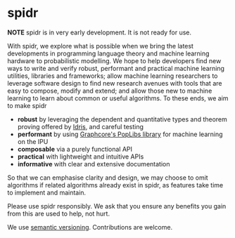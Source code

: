 # spidr

**NOTE** spidr is in very early development. It is not ready for use.

With spidr, we explore what is possible when we bring the latest developments in programming language theory and machine learning hardware to probabilistic modelling. We hope to help developers find new ways to write and verify robust, performant and practical machine learning utilities, libraries and frameworks; allow machine learning researchers to leverage software design to find new research avenues with tools that are easy to compose, modify and extend; and allow those new to machine learning to learn about common or useful algorithms. To these ends, we aim to make spidr

  - **robust** by leveraging the dependent and quantitative types and theorem proving offered by [Idris](https://github.com/idris-lang/Idris2), and careful testing
  - **performant** by using [Graphcore's PopLibs library](https://github.com/graphcore/poplibs) for machine learning on the IPU
  - **composable** via a purely functional API
  - **practical** with lightweight and intuitive APIs
  - **informative** with clear and extensive documentation

So that we can emphasise clarity and design, we may choose to omit algorithms if related algorithms already exist in spidr, as features take time to implement and maintain.

Please use spidr responsibly. We ask that you ensure any benefits you gain from this are used to help, not hurt.

We use [semantic versioning](https://semver.org/). Contributions are welcome.
